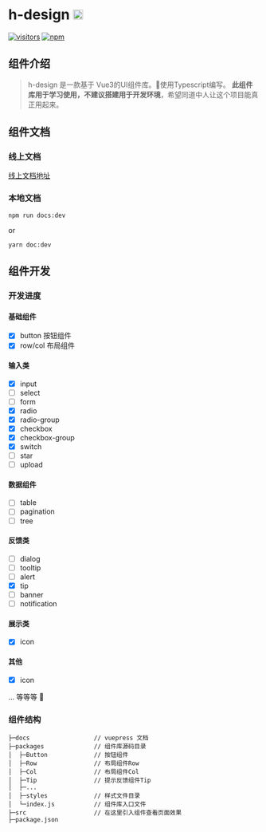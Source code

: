# <div data-nosnippet="true">h-design <img src="https://static.npmjs.com/255a118f56f5346b97e56325a1217a16.svg" height="20px" title="This package contains built-in TypeScript declarations" alt="TypeScript icon, indicating that this package has built-in type declarations" class="aa30d277 pl3" data-nosnippet="true"></div>
[![visitors](https://visitor-badge.laobi.icu/badge?page_id=hunterxing.h-design)](https://github.com/hunterxing/h-design.git)
[![npm](https://img.shields.io/npm/dt/h-design?label=h-design&logo=npm)](https://www.npmjs.com/package/h-design)
## 组件介绍
> h-design 是一款基于 Vue3的UI组件库。🎈使用Typescript编写。
> **此组件库用于学习使用，不建议搭建用于开发环境**，希望同道中人让这个项目能真正用起来。
## 组件文档

### 线上文档
[线上文档地址](http://notfound404.cn:8000/)
### 本地文档
```
npm run docs:dev

```
or 
```
yarn doc:dev
```

## 组件开发

### 开发进度
#### 基础组件
- [x]  button 按钮组件
- [x]  row/col 布局组件

#### 输入类
- [x]  input
- [ ]  select
- [ ]  form
- [x]  radio
- [x]  radio-group
- [x]  checkbox
- [x]  checkbox-group
- [x]  switch
- [ ]  star
- [ ]  upload

#### 数据组件
- [ ]  table
- [ ]  pagination
- [ ]  tree

#### 反馈类
- [ ] dialog
- [ ] tooltip
- [ ] alert
- [x] tip
- [ ] banner
- [ ] notification

#### 展示类
- [x] icon

#### 其他
- [x] icon


... 等等等 🎯

### 组件结构
```
├─docs                  // vuepress 文档
├─packages              // 组件库源码目录
│  ├─Button             // 按钮组件
│  ├─Row                // 布局组件Row
│  ├─Col                // 布局组件Col
│  ├─Tip                // 提示反馈组件Tip
│  ├─...            
│  ├─styles             // 样式文件目录
│  └─index.js           // 组件库入口文件
├─src                   // 在这里引入组件查看页面效果
├─package.json
```
